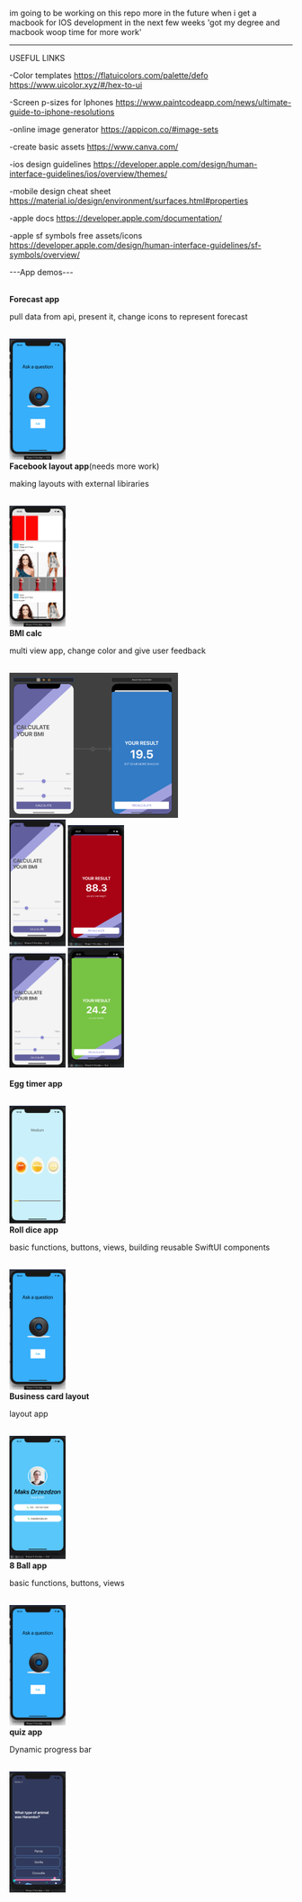 im going to be working on this repo more in the future when i get a macbook for IOS development in the next few weeks
'got my degree and macbook woop time for more work'

-------------------------------------------------------
USEFUL LINKS

-Color templates
https://flatuicolors.com/palette/defo
https://www.uicolor.xyz/#/hex-to-ui

-Screen p-sizes for Iphones
https://www.paintcodeapp.com/news/ultimate-guide-to-iphone-resolutions

-online image generator
https://appicon.co/#image-sets

-create basic assets
https://www.canva.com/

-ios design guidelines
https://developer.apple.com/design/human-interface-guidelines/ios/overview/themes/

-mobile design cheat sheet
https://material.io/design/environment/surfaces.html#properties

-apple docs
https://developer.apple.com/documentation/

-apple sf symbols free assets/icons
https://developer.apple.com/design/human-interface-guidelines/sf-symbols/overview/

---App demos---

<br>
<h><b>Forecast app</b></h>
<p>pull data from api, present it, change icons to represent forecast</p>
<br>
<img src="./images/8ball.png" width="100">

<br>
<h><b>Facebook layout app</b>(needs more work)</h>
<p>making layouts with external libiraries</p>
<br>
<img src="./images/fbookNotDone.png" width="100">

<br>
<h><b>BMI calc</b></h>
<p>multi view app, change color and give user feedback</p>
<br>
<div class="row">
  <div class="column">
    <img src="./images/bmi_5.png" width="300">
  </div>
  <div class="column">
    <img src="./images/bmi_1.png" width="100"> <img src="./images/bmi_2.png" width="100">
  </div>
  <div class="column">
    <img src="./images/bmi_3.png" width="100"> <img src="./images/bmi_4.png" width="100"> 
</div>

<br>
<h><b>Egg timer app</b></h>
<p></p>
<br>
<img src="./images/egg.png" width="100">

<br>
<h><b>Roll dice app</b></h>
<p>basic functions, buttons, views, building reusable SwiftUI components</p>
<br>
<img src="./images/8ball.png" width="100">

<br>
<h><b>Business card layout</b></h>
<p>layout app</p>
<br>
<img src="./images/card.png" width="100">

<br>
<h><b>8 Ball app</b></h>
<p>basic functions, buttons, views</p>
<br>
<img src="./images/8ball.png" width="100">

<br>
<h><b>quiz app</b></h>
<p>Dynamic progress bar</p>
<br>
<img src="./images/quiz.png" width="100">




